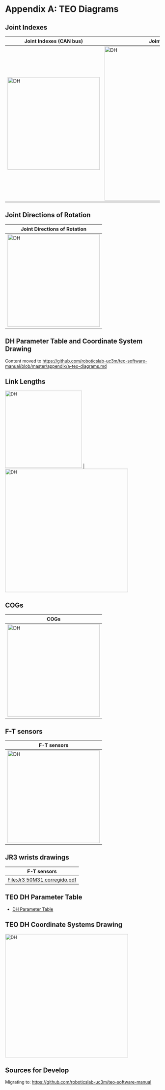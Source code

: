 # Appendix A: TEO Diagrams

## Joint Indexes

| Joint Indexes (CAN bus) |Joint Indexes (YARP ports) |
| ------------- | ------------- |
| <img alt="DH" src="../assets/Joints_(can).png" width="300" /> | <img alt="DH" src="../assets/Joints_(yarp).png" width="500" /> |

## Joint Directions of Rotation
| Joint Directions of Rotation |
| ------------- |
| <img alt="DH" src="../assets/Directions.png" width="300" /> |

## DH Parameter Table and Coordinate System Drawing
Content moved to https://github.com/roboticslab-uc3m/teo-software-manual/blob/master/appendix/a-teo-diagrams.md

## Link Lengths
<img alt="DH" src="../assets/Lengths.png" width="250" />  | <img alt="DH" src="../assets/TEO_by_links.JPG" width="400" /> 

## COGs
| COGs |
| ---------- |
| <img alt="DH" src="../assets/Masses.png" width="300" />  |

## F-T sensors
|  F-T sensors  |
| ---------- |
| <img alt="DH" src="../assets/Ftsensors.png" width="300" />  |

## JR3 wrists drawings
| F-T sensors  |
| ---------- |
| [File:Jr3 50M31 corregido.pdf](http://robots.uc3m.es/index.php/File:Jr3_50M31_corregido.pdf) |

## TEO DH Parameter Table

- [DH Parameter Table](../assets/dh-table.md)

## TEO DH Coordinate Systems Drawing

<img alt="DH" src="../assets/dh-drawing.png" width="400" />

## Sources for Develop
Migrating to: https://github.com/roboticslab-uc3m/teo-software-manual
